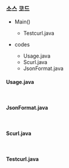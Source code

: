 ### 소스 코드
+ Main()
  - Testcurl.java 
    
+ codes
  - Usage.java
  - Scurl.java
  - JsonFormat.java

#### Usage.java

```java
    
```
#### JsonFormat.java

```java
    
```

#### Scurl.java
```java
    
```

#### Testcurl.java
```java
    
```

